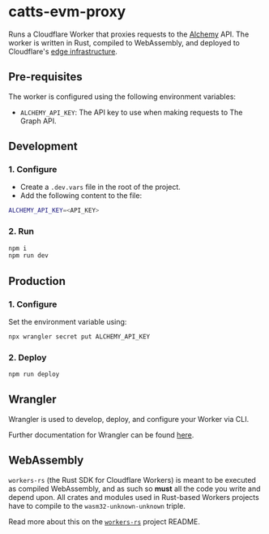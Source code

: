 # catts-evm-proxy

Runs a Cloudflare Worker that proxies requests to the [Alchemy](https://www.alchemy.com) API. The worker is written in Rust, compiled to WebAssembly, and deployed to Cloudflare's [edge infrastructure](https://www.cloudflare.com/network/).

## Pre-requisites

The worker is configured using the following environment variables:

- `ALCHEMY_API_KEY`: The API key to use when making requests to The Graph API.

## Development

### 1. Configure

- Create a `.dev.vars` file in the root of the project.
- Add the following content to the file:

```bash
ALCHEMY_API_KEY=<API_KEY>
```

### 2. Run

```bash
npm i
npm run dev
```

## Production

### 1. Configure

Set the environment variable using:

```bash
npx wrangler secret put ALCHEMY_API_KEY
```

### 2. Deploy

```bash
npm run deploy
```

## Wrangler

Wrangler is used to develop, deploy, and configure your Worker via CLI.

Further documentation for Wrangler can be found [here](https://developers.cloudflare.com/workers/tooling/wrangler).

## WebAssembly

`workers-rs` (the Rust SDK for Cloudflare Workers) is meant to be executed as compiled WebAssembly, and as such so **must** all the code you write and depend upon. All crates and modules used in Rust-based Workers projects have to compile to the `wasm32-unknown-unknown` triple.

Read more about this on the [`workers-rs`](https://github.com/cloudflare/workers-rs) project README.
